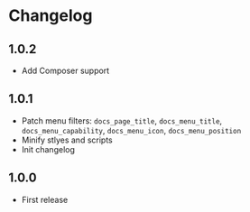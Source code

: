 # Changelog

## 1.0.2
* Add Composer support

## 1.0.1
* Patch menu filters: `docs_page_title`, `docs_menu_title`, `docs_menu_capability`, `docs_menu_icon`, `docs_menu_position`
* Minify stlyes and scripts
* Init changelog

## 1.0.0
* First release
